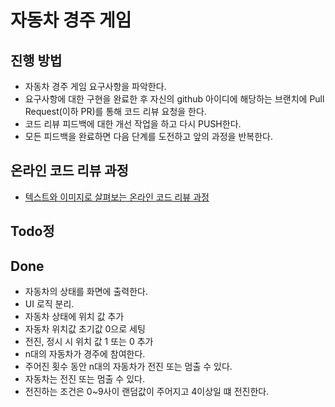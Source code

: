 # 자동차 경주 게임
## 진행 방법
* 자동차 경주 게임 요구사항을 파악한다.
* 요구사항에 대한 구현을 완료한 후 자신의 github 아이디에 해당하는 브랜치에 Pull Request(이하 PR)를 통해 코드 리뷰 요청을 한다.
* 코드 리뷰 피드백에 대한 개선 작업을 하고 다시 PUSH한다.
* 모든 피드백을 완료하면 다음 단계를 도전하고 앞의 과정을 반복한다.

## 온라인 코드 리뷰 과정
* [텍스트와 이미지로 살펴보는 온라인 코드 리뷰 과정](https://github.com/next-step/nextstep-docs/tree/master/codereview)

## Todo정

## Done
- 자동차의 상태를 화면에 출력한다.
- UI 로직 분리.
- 자동차 상태에 위치 값 추가
- 자동차 위치값 초기값 0으로 세팅
- 전진, 정시 시 위치 값 1 또는 0 추가
- n대의 자동차가 경주에 참여한다.
- 주어진 횟수 동안 n대의 자동차가 전진 또는 멈출 수 있다.
- 자동차는 전진 또는 멈출 수 있다.
- 전진하는 조건은 0~9사이 랜덤값이 주어지고 4이상일 떄 전진한다.

